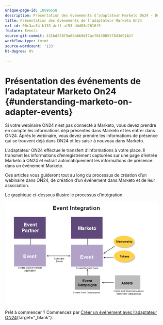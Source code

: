 ```yaml
---
unique-page-id: 10096658
description: Présentation des événements d’adaptateur Marketo On24 - Documents Marketo - Documentation du produit
title: Présentation des événements de l’adaptateur Marketo On24
exl-id: 00c3ac54-b139-4cff-af53-d4d83d2610f9
feature: Events
source-git-commit: 431bd258f9a68bbb9df7acf043085578d3d91b1f
workflow-type: tm+mt
source-wordcount: '133'
ht-degree: 0%

---
```


# Présentation des événements de l’adaptateur Marketo On24 {#understanding-marketo-on-adapter-events}

Si votre webinaire ON24 n’est pas connecté à Marketo, vous devez prendre en compte les informations déjà présentes dans Marketo et les entrer dans ON24. Après le webinaire, vous devez prendre les informations de présence qui se trouvent déjà dans ON24 et les saisir à nouveau dans Marketo.

L’adaptateur ON24 effectue le transfert d’informations à votre place. Il transmet les informations d’enregistrement capturées sur une page d’entrée Marketo à ON24 et extrait automatiquement les informations de présence dans un événement Marketo.

Ces articles vous guideront tout au long du processus de création d’un webinaire dans ON24, de création d’un événement dans Marketo et de leur association.

Le graphique ci-dessous illustre le processus d’intégration.

![](assets/image2015-12-16-11-3a26-3a29.png)

Prêt à commencer ? Commencez par [Créer un événement avec l’adaptateur ON24](/help/marketo/product-docs/demand-generation/events/create-an-event/create-an-event-with-the-marketo-on24-adapter.md){target="_blank"}.
